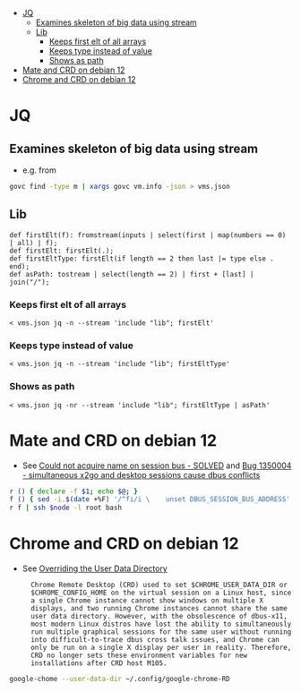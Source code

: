<!--
< README.md pandoc -f gfm -t gfm --toc --template ~/toc.md --columns=132
-->

-   [JQ](#jq)
    -   [Examines skeleton of big data using stream](#examines-skeleton-of-big-data-using-stream)
    -   [Lib](#lib)
        -   [Keeps first elt of all arrays](#keeps-first-elt-of-all-arrays)
        -   [Keeps type instead of value](#keeps-type-instead-of-value)
        -   [Shows as path](#shows-as-path)
-   [Mate and CRD on debian 12](#mate-and-crd-on-debian-12)
-   [Chrome and CRD on debian 12](#chrome-and-crd-on-debian-12)

# JQ

## Examines skeleton of big data using stream

- e.g. from

```bash
govc find -type m | xargs govc vm.info -json > vms.json
```

## Lib

```jq
def firstElt(f): fromstream(inputs | select(first | map(numbers == 0) | all) | f);
def firstElt: firstElt(.);
def firstEltType: firstElt(if length == 2 then last |= type else . end);
def asPath: tostream | select(length == 2) | first + [last] | join("/");
```

### Keeps first elt of all arrays

```jq
< vms.json jq -n --stream 'include "lib"; firstElt'
```

### Keeps type instead of value

```jq
< vms.json jq -n --stream 'include "lib"; firstEltType'
```

### Shows as path

```jq
< vms.json jq -nr --stream 'include "lib"; firstEltType | asPath'
```

# Mate and CRD on debian 12

- See [Could not acquire name on session bus - SOLVED][]
  and [Bug 1350004 - simultaneous x2go and desktop sessions cause dbus conflicts][]

```bash
r () { declare -f $1; echo $@; }
f () { sed -i.$(date +%F) '/^fi/i \    unset DBUS_SESSION_BUS_ADDRESS' /etc/X11/Xsession.d/99mate-environment; }
r f | ssh $node -l root bash
```

[Could not acquire name on session bus - SOLVED]:
    https://community.thinlinc.com/t/could-not-acquire-name-on-session-bus-solved/132
    "community.thinlinc.com"

[Bug 1350004 - simultaneous x2go and desktop sessions cause dbus conflicts]:
	https://bugzilla.redhat.com/show_bug.cgi?id=1350004
    "bugzilla.redhat.com"

# Chrome and CRD on debian 12

- See [Overriding the User Data Directory][]

        Chrome Remote Desktop (CRD) used to set $CHROME_USER_DATA_DIR or
        $CHROME_CONFIG_HOME on the virtual session on a Linux host, since
        a single Chrome instance cannot show windows on multiple X
        displays, and two running Chrome instances cannot share the same
        user data directory. However, with the obsolescence of dbus-x11,
        most modern Linux distros have lost the ability to simultaneously
        run multiple graphical sessions for the same user without running
        into difficult-to-trace dbus cross talk issues, and Chrome can
        only be run on a single X display per user in reality. Therefore,
        CRD no longer sets these environment variables for new
        installations after CRD host M105.

```bash
google-chome --user-data-dir ~/.config/google-chrome-RD
```

[Overriding the User Data Directory]:
    https://chromium.googlesource.com/chromium/src/+/HEAD/docs/user_data_dir.md#Overriding-the-User-Data-Directory
    "chromium.googlesource.com"

[Local Variables:]::
[indent-tabs-mode: nil]::
[End:]::
